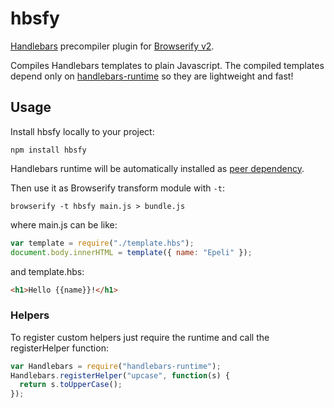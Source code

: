 
# hbsfy

[Handlebars][] precompiler plugin for [Browserify v2][].

Compiles Handlebars templates to plain Javascript. The compiled templates
depend only on [handlebars-runtime][] so they are lightweight and fast!

## Usage

Install hbsfy locally to your project:

    npm install hbsfy

Handlebars runtime will be automatically installed as [peer dependency][].

Then use it as Browserify transform module with `-t`:

    browserify -t hbsfy main.js > bundle.js

where main.js can be like:

```javascript
var template = require("./template.hbs");
document.body.innerHTML = template({ name: "Epeli" });
```

and template.hbs:

```html
<h1>Hello {{name}}!</h1>
```

### Helpers

To register custom helpers just require the runtime and call the registerHelper
function:

```javascript
var Handlebars = require("handlebars-runtime");
Handlebars.registerHelper("upcase", function(s) {
  return s.toUpperCase();
});
```

[Handlebars]: http://handlebarsjs.com/
[Browserify v2]: https://github.com/substack/node-browserify
[handlebars-runtime]: https://npmjs.org/package/handlebars-runtime
[peer dependency]: http://blog.nodejs.org/2013/02/07/peer-dependencies/
